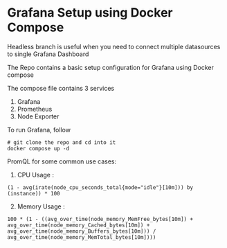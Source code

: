 # Grafana Setup using Docker Compose

Headless branch is useful when you need to connect multiple datasources to single Grafana Dashboard

The Repo contains a basic setup configuration for Grafana using Docker compose

The compose file contains 3 services
1. Grafana
2. Prometheus
3. Node Exporter

To run Grafana, follow
```
# git clone the repo and cd into it
docker compose up -d
```

PromQL for some common use cases:

1. CPU Usage :

```(1 - avg(irate(node_cpu_seconds_total{mode="idle"}[10m])) by (instance)) * 100```

2. Memory Usage :

```100 * (1 - ((avg_over_time(node_memory_MemFree_bytes[10m]) + avg_over_time(node_memory_Cached_bytes[10m]) + avg_over_time(node_memory_Buffers_bytes[10m])) / avg_over_time(node_memory_MemTotal_bytes[10m])))```